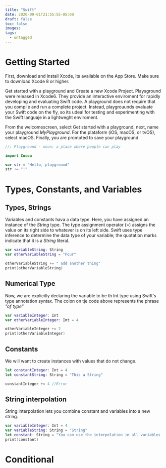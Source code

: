 ```yaml
---
title: "Swift"
date: 2020-09-01T21:55:55-05:00
draft: false
toc: false
images:
tags:
  - untagged
---
```


# Getting Started

First, download and install Xcode, its available on the App Store. Make sure to download Xcode 8 or higher.

Get started with a playground and Create a new Xcode Project. Playsground were released in Xcode6. They provide an interactive enviroment for rapidly developing and evaluating Swift code. A playground does not require that you compile and run a complete project. Instead, playgrouunds evaluate your Swift code on the fly, so its udeal for testing and experimenting with the Swift languaje in a lightweght enviroment.

From the welcomescreen, select Get started with a playground, next, name your playground _MyPlayground_. For the plataform (iOS, macOS, or tvOS), select macOS. Finally, you are prompted to save your playground

```swift
//: Playground - noun: a place where people can play

import Cocoa

var str = "Hello, playground"
str += "!"
```
# Types, Constants, and Variables

## Types, Strings

Variables and constants hava a data type. Here, you have assigned an instance of the _String_ type. The type assignment operator (=) assigns the value on its right side to whatever is on its left side.
Swift uses type inference to determine the data type of your variable; the quotation marks indicate that it is a _String_ literal.

```swift
var variableString: String
var otherVariableString = "Four"

otherVariableString += " add another thing"
print(otherVariableString)
```

## Numerical Type

Now, we are explicitly declaring the variable to be th Int type using Swift's type annotation syntax. The colon on tje code above represents the phrase _"of type"_

```swift
var variableInteger: Int
var otherVariableInteger: Int = 4

otherVariableInteger += 2
print(otherVariableInteger)
```

## Constants

We will want to create instances with values that do not change.
```swift
let constantInteger: Int = 4
let constantString: String = "This a String"

constantInteger += 4 //Error
```

## String interpolation

String interpolation lets you combine constant and variables into a new string.
```swift
var variableInteger: Int = 4
var variableString: String = "String"
let constant: String = "You can use the interpolation in all variables and constants, like \(variableInteger) and \(variableString)"
print(constant)
```
# Conditional
